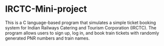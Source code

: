 # IRCTC-Mini-project
This is a C language-based program that simulates a simple ticket booking system for Indian Railways Catering and Tourism Corporation (IRCTC). The program allows users to sign up, log in, and book train tickets with randomly generated PNR numbers and train names.
